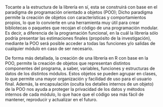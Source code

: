 

Tocante a la estructura de la librería en sí, esta se construirá con base en el paradigma de programación orientado a objetos (POO); Dicho paradigma permite la creación de objetos con características y comportamientos propios, lo que lo convierte en una herramienta muy útil para crear bibliotecas o  paquetes que recojan el código de una programación modular. Es decir, a diferencia de la programación funcional, en la cuál la librería sólo podría presentar las estimaciones finales (propósito de la investigación), mediante la POO será posible acceder a todas las funciones y/o salidas de cualquier módulo en caso de ser necesario.

De forma más detallada, la creación de una librería en R con base en la POO, permite la  creación de objetos que representan distintos componentes del programa, a saber, variables, funciones y estructuras de datos de los distintos módulos. Estos objetos se  pueden agrupar en clases, lo que permite una mayor organización y  facilidad de uso para el usuario final. Además, la encapsulación (oculta los detalles internos de un objeto) de la POO nos ayuda a proteger la privacidad de los datos y métodos internos de cada módulo, lo que hace que el código sea más fácil de mantener, reproducir  y actualizar en el futuro. 